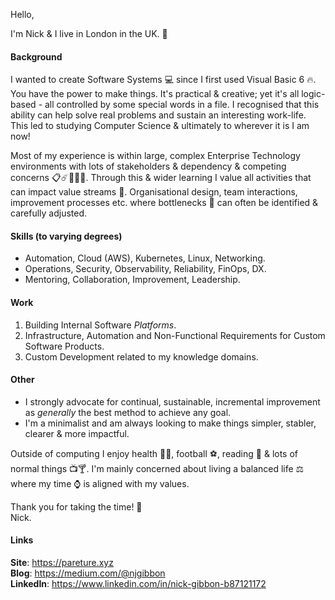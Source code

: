 Hello,

I'm Nick & I live in London in the UK. :city_sunrise:

#### Background
I wanted to create Software Systems :computer: since I first used Visual Basic 6 🔥. You have the power to make things. It's practical & creative; yet it's all logic-based - all controlled by some special words in a file. I recognised that this ability can help solve real problems and sustain an interesting work-life. This led to studying Computer Science & ultimately to wherever it is I am now!

Most of my experience is within large, complex Enterprise Technology environments with lots of stakeholders & dependency & competing concerns :clipboard::comet::office::rainbow::crystal_ball:. Through this & wider learning I value all activities that can impact value streams :rocket:. Organisational design, team interactions, improvement processes etc. where bottlenecks :champagne: can often be identified & carefully adjusted.

#### Skills (to varying degrees)
* Automation, Cloud (AWS), Kubernetes, Linux, Networking.
* Operations, Security, Observability, Reliability, FinOps, DX.
* Mentoring, Collaboration, Improvement, Leadership.

#### Work
1. Building Internal Software *Platforms*.
1. Infrastructure, Automation and Non-Functional Requirements for Custom Software Products.
1. Custom Development related to my knowledge domains.

#### Other
* I strongly advocate for continual, sustainable, incremental improvement as *generally* the best method to achieve any goal. 
* I'm a minimalist and am always looking to make things simpler, stabler, clearer & more impactful. 

Outside of computing I enjoy health :herb::muscle:, football :soccer:, reading :scroll: & lots of normal things :tv::cocktail:. I'm mainly concerned about living a balanced life :balance_scale: where my time :watch: is aligned with my values.


Thank you for taking the time! :beers:   
Nick.

#### Links
**Site**: https://pareture.xyz  
**Blog**: https://medium.com/@njgibbon  
**LinkedIn**: https://www.linkedin.com/in/nick-gibbon-b87121172
